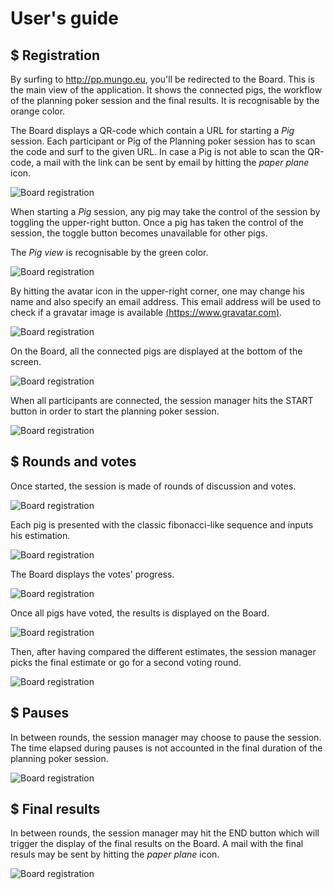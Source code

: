 # User's guide

## $ Registration

By surfing to http://pp.mungo.eu, you'll be redirected to the Board. This is the main view of the application. It shows the connected pigs, the workflow of the planning poker session and the final results. It is recognisable by the orange color.

The Board displays a QR-code which contain a URL for starting a _Pig_ session. Each participant or Pig of the Planning poker session has to scan the code and surf to the given URL. In case a Pig is not able to scan the QR-code, a mail with the link can be sent by email by hitting the _paper plane_ icon.

![Board registration](images/board-registration.png "Board registration")

When starting a _Pig_ session, any pig may take the control of the session by toggling the upper-right button. Once a pig has taken the control of the session, the toggle button becomes unavailable for other pigs.  

The _Pig view_ is recognisable by the green color.

![Board registration](images/pig-registration.png "Pig registration")  

By hitting the avatar icon in the upper-right corner, one may change his name and also specify an email address. This email address will be used to check if a gravatar image is available [(https://www.gravatar.com)](https://www.gravatar.com).

![Board registration](images/pig-avatar.png "Pig avatar")  

On the Board, all the connected pigs are displayed at the bottom of the screen.

![Board registration](images/board-registration-2.png "Board registration")  
  
When all participants are connected, the session manager hits the START button in order to start the planning poker session.

![Board registration](images/pig-session-manager.png "Pig session manager")  

## $ Rounds and votes 

Once started, the session is made of rounds of discussion and votes.
  
![Board registration](images/pig-rounds.png "Pig rounds")  

Each pig is presented with the classic fibonacci-like sequence and inputs his estimation.

![Board registration](images/pig-voting.png "Pig voting")  

The Board displays the votes' progress.

![Board registration](images/board-voting.png "Board voting")  

Once all pigs have voted, the results is displayed on the Board.

![Board registration](images/board-results.png "Board results")  

Then, after having compared the different estimates, the session manager picks the final estimate or go for a second voting round.

![Board registration](images/pig-select-final-estimate.png "Pig select final estimate") 

## $ Pauses  

In between rounds, the session manager may choose to pause the session. The time elapsed during pauses is not accounted in the final duration of the planning poker session.

![Board registration](images/pig-pause.png "Pig pause") 

## $ Final results  

In between rounds, the session manager may hit the END button which will trigger the display of the final results on the Board. A mail with the final resuls may be sent by hitting the _paper plane_ icon.

![Board registration](images/board-final-results.png "Pig pause") 